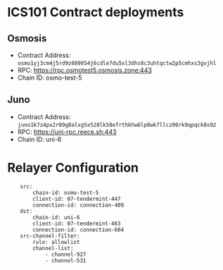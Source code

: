 # ICS101 Contract deployments

## Osmosis

- Contract Address: `osmo1yj3cm4j5rd9z089054j6cdle7du5xl3dhs8c3uhtqctw2p5cmhxs3gvjhl`
- RPC: https://rpc.osmotest5.osmosis.zone:443
- Chain ID: osmo-test-5

## Juno

- Contract Address: `juno1k7z4px2r09g8alxg5x528lk58efrthkhw6lp0wk7llcz00rk9qpqck8s92`
- RPC: https://uni-rpc.reece.sh:443
- Chain ID: uni-6

# Relayer Configuration

```
    src:
        chain-id: osmo-test-5
        client-id: 07-tendermint-447
        connection-id: connection-409
    dst:
        chain-id: uni-6
        client-id: 07-tendermint-463
        connection-id: connection-604
    src-channel-filter:
        rule: allowlist
        channel-list:
            - channel-927
            - channel-531
```